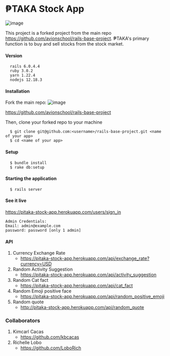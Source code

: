 # ₱TAKA Stock App

![image](https://user-images.githubusercontent.com/86831395/149603265-74a749ed-bd27-4a37-8345-9891d32e765e.png)

This project is a forked project from the main repo https://github.com/avionschool/rails-base-project. ₱TAKA's primary function is to buy and sell stocks from the stock market.

#### Version

```
  rails 6.0.4.4
  ruby 3.0.2
  yarn 1.22.4
  nodejs 12.18.3
```

#### Installation

Fork the main repo:
![image](https://user-images.githubusercontent.com/9253881/111437757-6c527f00-873e-11eb-8d0a-862e4158f4ab.png)

https://github.com/avionschool/rails-base-project

Then, clone your forked repo to your machine
```
  $ git clone git@github.com:<username>/rails-base-project.git <name of your app>
  $ cd <name of your app>
```

#### Setup

```
  $ bundle install
  $ rake db:setup
```

#### Starting the application

```
  $ rails server
```

#### See it live

https://pitaka-stock-app.herokuapp.com/users/sign_in

```
Admin Credentials: 
Email: admin@example.com
password: password [only 1 admin]
```

#### API
1. Currency Exchange Rate
   - https://pitaka-stock-app.herokuapp.com/api/exchange_rate?currency=USD
2. Random Activity Suggestion
   - https://pitaka-stock-app.herokuapp.com/api/activity_suggestion
3. Random Cat fact 
   - https://pitaka-stock-app.herokuapp.com/api/cat_fact
4. Random Emoji positive face
   - https://pitaka-stock-app.herokuapp.com/api/random_positive_emoji
5. Random quote
   - http://pitaka-stock-app.herokuapp.com/api/random_quote

### Collaborators
1. Kimcarl Cacas
    - https://github.com/kbcacas  
1. Richelle Lobo
    - https://github.com/LoboRich
